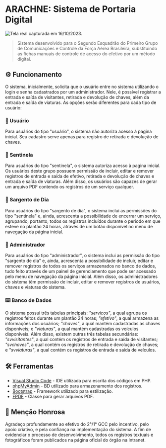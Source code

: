 # ARACHNE: Sistema de Portaria Digital

![Tela real capturada em 16/10/2023.](https://i.imgur.com/HJOf553.png)

> Sistema desenvolvido para o Segundo Esquadrão do Primeiro Grupo de Comunicações e Controle da Força Aérea Brasileira, substituindo as fichas manuais de controle de acesso do efetivo por um método digital.

## ⚙️ Funcionamento

O sistema, inicialmente, solicita que o usuário entre no sistema utilizando o login e senha cadastrados por um administrador. Nele, é possível registrar a entrada e saída de visitantes, retirada e devolução de chaves, além da entrada e saída de viaturas. As opções serão diferentes para cada tipo de usuário:

### 🔩 Usuário

Para usuários do tipo "usuário", o sistema não autoriza acesso à pagina inicial. Seu cadastro serve apenas para registro de retirada e devolução de chaves.

### 🔩 Sentinela

Para usuários do tipo "sentinela", o sistema autoriza acesso à pagina inicial. Os usuários deste grupo possuem permissão de incluir, editar e remover registros de entrada e saída de efetivo, retirada e devolução de chaves e entrada e saída de viaturas. Além disso, os usuários são capazes de gerar um arquivo PDF contendo os registros de um serviço qualquer.

### 🔩 Sargento de Dia

Para usuários do tipo "sargento de dia", o sistema inclui as permissões do tipo "sentinela" e, ainda, acrescenta a possibilidade de encerrar um serviço, agrupando, portanto, todos os registros incluídos durante o período em que esteve no plantão 24 horas, através de um botão disponível no menu de navegação da página inicial.

### 🔩 Administrador

Para usuários do tipo "administrador", o sistema inclui as permissão do tipo "sargento de dia" e, ainda, acrescenta a possibilidade de incluir, editar e remover registros de todos os serviços armazenados no banco de dados, tudo feito através de um painel de gerenciamento que pode ser acessado pelo menu de navegação da página inicial. Além disso, os administradores do sistema têm permissão de incluir, editar e remover registros de usuários, chaves e viaturas do sistema.

### ⌨️ Banco de Dados

O sistema possui três tabelas principais: _"servicos"_, a qual agrupa os registros feitos durante um plantão 24 horas; _"efetivo"_, a qual armazena as informações dos usuários; _"chaves"_, a qual mantém cadastradas as chaves disponíveis; e _"viaturas"_, a qual mantém cadastradas os veículos disponíveis.
Além disso, existem outras três tabelas secundárias: _"svvisitantes"_, a qual contém os registros de entrada e saída de visitantes; _"svchaves"_, a qual contém os registros de retirada e devolução de chaves; e _"svviaturas"_, a qual contém os registros de entrada e saída de veículos.

## 🛠️ Ferramentas

* [Visual Studio Code](https://code.visualstudio.com/) - IDE utilizada para escrita dos códigos em PHP.
* [phpMyAdmin](https://www.phpmyadmin.net/) - BD utilizado para armazenamento dos registros.
* [Bootstrap](https://getbootstrap.com/) - Framework utilizado para estilização.
* [FPDF](http://www.fpdf.org/) - Classe para gerar arquivos PDF.

## 🎁 Menção Honrosa

Agradeço profundamente ao efetivo do 2°/1° GCC pelo incentivo, pelo apoio criativo, e pela confiança na implementação do sistema. A fim de evidenciar o processo de desenvolvimento, todos os registros textuais e fotográficos foram publicados na página oficial do órgão na Intranet.
